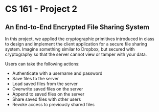 # CS 161 - Project 2

## An End-to-End Encrypted File Sharing System

In this project, we applied the cryptographic primitives introduced in class to design and implement the client application for a secure file sharing system. Imagine something similar to Dropbox, but secured with cryptography so that the server cannot view or tamper with your data.

Users can take the following actions:

* Authenticate with a username and password
* Save files to the server
* Load saved files from the server
* Overwrite saved files on the server
* Append to saved files on the server
* Share saved files with other users
* Revoke access to previously shared files
